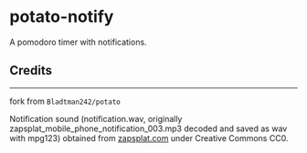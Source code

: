 # potato-notify
A pomodoro timer with notifications.



## Credits
----
fork from `Bladtman242/potato`

Notification sound (notification.wav, originally
zapsplat\_mobile\_phone\_notification\_003.mp3 decoded and saved as wav with
mpg123)
obtained from [zapsplat.com](https://www.zapsplat.com/) under Creative Commons
CC0.
